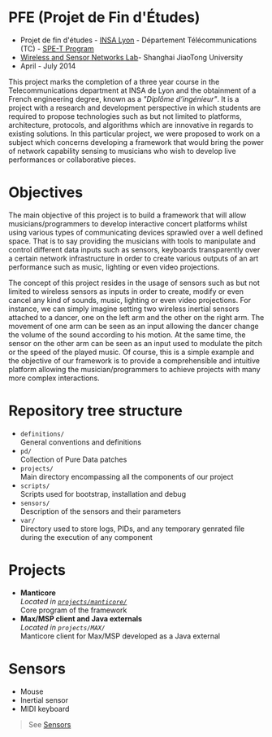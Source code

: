 # PFE (Projet de Fin d'Études)

* Projet de fin d'études - [INSA Lyon] - Département Télécommunications (TC) - [SPE-T Program]  
* [Wireless and Sensor Networks Lab]- Shanghai JiaoTong University  
* April - July 2014

This project marks the completion of a three year course in the Telecommunications department at INSA de Lyon and the obtainment of a French engineering degree, known as a *"Diplôme d’ingénieur"*. It is a project with a research and development perspective in which students are required to propose technologies such as but not limited to platforms, architecture, protocols, and algorithms which are innovative in regards to existing solutions. In this particular project, we were proposed to work on a subject which concerns developing a framework that would bring the power of network capability sensing to musicians who wish to develop live performances or collaborative pieces.

# Objectives

The main objective of this project is to build a framework that will allow musicians/programmers to develop interactive concert platforms whilst using various types of communicating devices sprawled over a well defined space. That is to say providing the musicians with tools to manipulate and control different data inputs such as sensors, keyboards transparently over a certain network infrastructure in order to create various outputs of an art performance such as music, lighting or even video projections.

The concept of this project resides in the usage of sensors such as but not limited to wireless sensors as inputs in order to create, modify or even cancel any kind of sounds, music, lighting or even video projections. For instance, we can simply imagine setting two wireless inertial sensors attached to a dancer, one on the left arm and the other on the right arm. The movement of one arm can be seen as an input allowing the dancer change the volume of the sound according to his motion. At the same time, the sensor on the other arm can be seen as an input used to modulate the pitch or the speed of the played music. Of course, this is a simple example and the objective of our framework is to provide a comprehensible and intuitive platform allowing the musician/programmers to achieve projects with many more complex interactions.

# Repository tree structure

* 	`definitions/`  
	General conventions and definitions   
* 	`pd/`  
	Collection of Pure Data patches  
* 	`projects/`  
	Main directory encompassing all the components of our project  
* 	`scripts/`  
	Scripts used for bootstrap, installation and debug  
*	`sensors/`  
	Description of the sensors and their parameters
* 	`var/`  
	Directory used to store logs, PIDs, and any temporary genrated file during the execution of any component  

# Projects

* 	**Manticore**  
	*Located in [`projects/manticore/`](https://github.com/garnierclement/pfe/tree/master/projects/manticore)*  
	Core program of the framework
* 	**Max/MSP client and Java externals**  
	*Located in `projects/MAX/`*  
	Manticore client for Max/MSP developed as a Java external

# Sensors

*	Mouse
*	Inertial sensor
*	MIDI keyboard

> See [Sensors](https://github.com/garnierclement/pfe/tree/master/sensors)


[SPE-T Program]: http://telecom.insa-lyon.fr/content/filiere-telecoms-rd-chine
[INSA Lyon]: www.insa-lyon.fr
[Wireless and Sensor Networks Lab]: http://wirelesslab.sjtu.edu.cn/